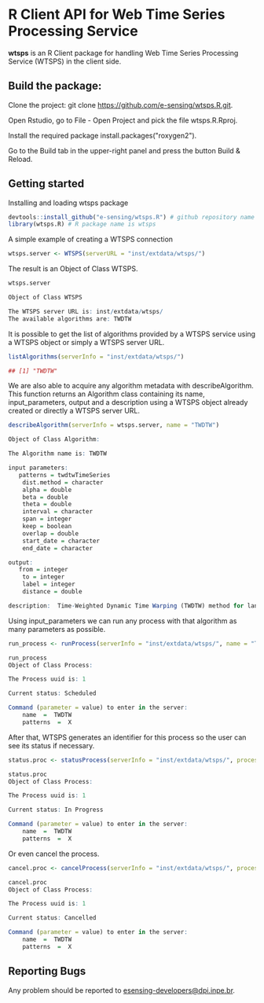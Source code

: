 # R Client API for Web Time Series Processing Service 

**wtsps** is an R Client package for handling Web Time Series Processing Service (WTSPS) in the client side.

## Build the package:

Clone the project: git clone https://github.com/e-sensing/wtsps.R.git.

Open Rstudio, go to File - Open Project and pick the file wtsps.R.Rproj.

Install the required package install.packages("roxygen2").

Go to the Build tab in the upper-right panel and press the button Build & Reload. 

## Getting started

Installing and loading wtsps package

``` r
devtools::install_github("e-sensing/wtsps.R") # github repository name is wtsps
library(wtsps.R) # R package name is wtsps
```

A simple example of creating a WTSPS connection

``` r 
wtsps.server <- WTSPS(serverURL = "inst/extdata/wtsps/")
```

The result is an Object of Class WTSPS. 

``` r
wtsps.server
```

``` r
Object of Class WTSPS

The WTSPS server URL is: inst/extdata/wtsps/ 
The available algorithms are: TWDTW 
```
It is possible to get the list of algorithms provided by a WTSPS service using a WTSPS object or simply a WTSPS server URL.

``` r
listAlgorithms(serverInfo = "inst/extdata/wtsps/")
```

``` r
## [1] "TWDTW"
```

We are also able to acquire any algorithm metadata with describeAlgorithm. This function returns an Algorithm class containing its name, input_parameters, output and a description using a WTSPS object already created or directly a WTSPS server URL. 

```r
describeAlgorithm(serverInfo = wtsps.server, name = "TWDTW")
```
``` r
Object of Class Algorithm: 

The Algorithm name is: TWDTW 

input parameters: 
   patterns = twdtwTimeSeries 
    dist.method = character 
    alpha = double 
    beta = double 
    theta = double 
    interval = character 
    span = integer 
    keep = boolean 
    overlap = double 
    start_date = character 
    end_date = character 

output: 
   from = integer 
    to = integer 
    label = integer 
    distance = double 

description:  Time-Weighted Dynamic Time Warping (TWDTW) method for land use and land cover mapping using satellite image time series.
```

Using input_parameters we can run any process with that algorithm as many parameters as possible.

```r
run_process <- runProcess(serverInfo = "inst/extdata/wtsps/", name = "TWDTW", patterns = "X")
```
```r
run_process
Object of Class Process: 

The Process uuid is: 1 

Current status: Scheduled 

Command (parameter = value) to enter in the server: 
    name  =  TWDTW 
    patterns  =  X
```

After that, WTSPS generates an identifier for this process so the user can see its status if necessary.

```r
status.proc <- statusProcess(serverInfo = "inst/extdata/wtsps/", processInfo = 1)
```
```r
status.proc
Object of Class Process: 

The Process uuid is: 1 

Current status: In Progress 

Command (parameter = value) to enter in the server: 
    name  =  TWDTW 
    patterns  =  X
```

Or even cancel the process.

```r
cancel.proc <- cancelProcess(serverInfo = "inst/extdata/wtsps/", processInfo = 1)
```
```r
cancel.proc
Object of Class Process: 

The Process uuid is: 1 

Current status: Cancelled 

Command (parameter = value) to enter in the server: 
    name  =  TWDTW 
    patterns  =  X
```

## Reporting Bugs

Any problem should be reported to esensing-developers@dpi.inpe.br.
